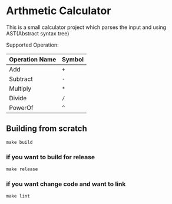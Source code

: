 # Arthmetic Calculator

This is a small calculator project which parses the input and using AST(Abstract syntax tree) 


Supported Operation:

| Operation Name | Symbol |
|----------------|--------|
| Add            | `+`    |
| Subtract       | `-`    |
| Multiply       | `*`    |
| Divide         | `/`    |
| PowerOf        | `^`    |


## Building from scratch

```
make build
```

### if you want to build for release

```
make release
```


### if you want change code and want to link

```
make lint
```